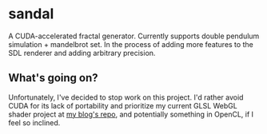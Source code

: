 # sandal
A CUDA-accelerated fractal generator. Currently supports double pendulum simulation + mandelbrot set. In the process of adding more features to the SDL renderer and adding arbitrary precision.

## What's going on?
Unfortunately, I've decided to stop work on this project. I'd rather avoid CUDA for its lack of portability and prioritize my current GLSL WebGL shader project at [my blog's repo](https://github.com/sam-mccarthy/sam-mccarthy.github.io/), and potentially something in OpenCL, if I feel so inclined.
